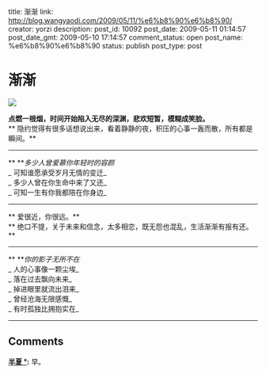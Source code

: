 title: 渐渐
link: http://blog.wangyaodi.com/2009/05/11/%e6%b8%90%e6%b8%90/
creator: yorzi
description: 
post_id: 10092
post_date: 2009-05-11 01:14:57
post_date_gmt: 2009-05-10 17:14:57
comment_status: open
post_name: %e6%b8%90%e6%b8%90
status: publish
post_type: post

# 渐渐

[![](https://iezecq.blu.livefilestore.com/y1m6R3EX7UVmN5bZBLUnE7Pgp8H_a6msfOXwvxUvO1p1_plBwx5xV2HwTzOfxVE0_AJJN5B82nMVdaLUQGeJW3baWc31-A5SDVpi7mskxIYomkBcqIQSJDqv9LqOlZvYvRgHFnFLK4rliaHWFK9mhW-UA/photo.jpg)](https://iezecq.blu.livefilestore.com/y1m6R3EX7UVmN5bZBLUnE7Pgp8H_a6msfOXwvxUvO1p1_plBwx5xV2HwTzOfxVE0_AJJN5B82nMVdaLUQGeJW3baWc31-A5SDVpi7mskxIYomkBcqIQSJDqv9LqOlZvYvRgHFnFLK4rliaHWFK9mhW-UA/photo.jpg)  
  


**点燃一根烟，时间开始陷入无尽的深渊，悲欢短暂，模糊成笑脸。**  
** 隐约觉得有很多话想说出来，看着静静的夜，积压的心事一轰而散，所有都是瞬间。**  
** **  
** **_多少人曾爱慕你年轻时的容颜_  
_ 可知谁愿承受岁月无情的变迁_  
_ 多少人曾在你生命中来了又还_  
_ 可知一生有你我都陪在你身边_  
** **  
** 爱很近，你很远。**  
** 绝口不提，关于未来和信念，太多相恋，既无怨也混乱，生活渐渐有报有还。**  
** **  
** **_你的影子无所不在_  
_ 人的心事像一颗尘埃_  
_ 落在过去飘向未来_  
_ 掉进眼里就流出泪来_  
_ 曾经沧海无限感慨_  
_ 有时孤独比拥抱实在_  
** **

## Comments

**[半夏 °](#226 "2009-05-11 15:55:29"):** 早。

